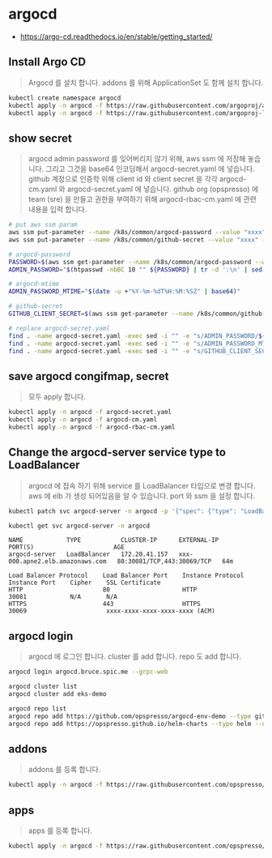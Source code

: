 # argocd

* <https://argo-cd.readthedocs.io/en/stable/getting_started/>

## Install Argo CD

> Argocd 를 설치 합니다.
> addons 를 위해 ApplicationSet 도 함께 설치 합니다.

```bash
kubectl create namespace argocd
kubectl apply -n argocd -f https://raw.githubusercontent.com/argoproj/argo-cd/stable/manifests/install.yaml
kubectl apply -n argocd -f https://raw.githubusercontent.com/argoproj-labs/applicationset/master/manifests/install.yaml
```

## show secret

> argocd admin password 를 잊어버리지 않기 위해, aws ssm 에 저장해 놓습니다. 그리고 그것을 base64 인코딩해서 argocd-secret.yaml 에 넣습니다.
> github 계정으로 인증학 위해 client id 와 client secret 을 각각 argocd-cm.yaml 와 argocd-secret.yaml 에 넣습니다.
> github org (opspresso) 에 team (sre) 을 만들고 권한을 부여하기 위해 argocd-rbac-cm.yaml 에 관련 내용을 입력 합니다.

```bash
# put aws ssm param
aws ssm put-parameter --name /k8s/common/argocd-password --value "xxxx" --type SecureString --overwrite | jq .
aws ssm put-parameter --name /k8s/common/github-secret --value "xxxx" --type SecureString --overwrite | jq .

# argocd-password
PASSWORD=$(aws ssm get-parameter --name /k8s/common/argocd-password --with-decryption | jq .Parameter.Value -r)
ADMIN_PASSWORD="$(htpasswd -nbBC 10 "" ${PASSWORD} | tr -d ':\n' | sed 's/$2y/$2a/' | base64)"

# argocd-mtime
ADMIN_PASSWORD_MTIME="$(date -u +"%Y-%m-%dT%H:%M:%SZ" | base64)"

# github-secret
GITHUB_CLIENT_SECRET=$(aws ssm get-parameter --name /k8s/common/github-secret --with-decryption | jq .Parameter.Value -r | base64)

# replace argocd-secret.yaml
find . -name argocd-secret.yaml -exec sed -i "" -e "s/ADMIN_PASSWORD/${ADMIN_PASSWORD}/g" {} \;
find . -name argocd-secret.yaml -exec sed -i "" -e "s/ADMIN_PASSWORD_MTIME/${ADMIN_PASSWORD_MTIME}/g" {} \;
find . -name argocd-secret.yaml -exec sed -i "" -e "s/GITHUB_CLIENT_SECRET/${GITHUB_CLIENT_SECRET}/g" {} \;
```

## save argocd congifmap, secret

> 모두 apply 합니다.

```bash
kubectl apply -n argocd -f argocd-secret.yaml
kubectl apply -n argocd -f argocd-cm.yaml
kubectl apply -n argocd -f argocd-rbac-cm.yaml
```

## Change the argocd-server service type to LoadBalancer

> argocd 에 접속 하기 위해 service 를 LoadBalancer 타입으로 변경 합니다.
> aws 에 elb 가 생성 되어있음을 알 수 있습니다. port 와 ssm 을 설정 합니다.

```bash
kubectl patch svc argocd-server -n argocd -p '{"spec": {"type": "LoadBalancer"}}'

kubectl get svc argocd-server -n argocd
```

```
NAME            TYPE           CLUSTER-IP      EXTERNAL-IP                       PORT(S)                      AGE
argocd-server   LoadBalancer   172.20.41.157   xxx-000.apne2.elb.amazonaws.com   80:30081/TCP,443:30069/TCP   64m
```

```
Load Balancer Protocol    Load Balancer Port    Instance Protocol    Instance Port    Cipher    SSL Certificate
HTTP                      80                    HTTP                 30081            N/A       N/A
HTTPS                     443                   HTTPS                30069                      xxxx-xxxx-xxxx-xxxx-xxxx (ACM)
```

## argocd login

> argocd 에 로그인 합니다.
> cluster 를 add 합니다. repo 도 add 합니다.

```bash
argocd login argocd.bruce.spic.me --grpc-web

argocd cluster list
argocd cluster add eks-demo

argocd repo list
argocd repo add https://github.com/opspresso/argocd-env-demo --type git --name env-demo
argocd repo add https://opspresso.github.io/helm-charts --type helm --name opspresso
```

## addons

> addons 를 등록 합니다.

```bash
kubectl apply -n argocd -f https://raw.githubusercontent.com/opspresso/argocd-env-demo/main/addons.yaml
```

## apps

> apps 를 등록 합니다.

```bash
kubectl apply -n argocd -f https://raw.githubusercontent.com/opspresso/argocd-env-demo/main/apps.yaml
```
